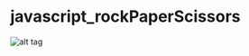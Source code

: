 # javascript_rockPaperScissors
![alt tag](http://www.samanthabertous.com/projects/rock_paper_scissors/images/ScreenShot_rockPaperScissors.png "")
